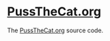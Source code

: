 # [PussTheCat.org](https://pussthecat.org/)

The [PussTheCat.org](https://pussthecat.org/) source code.
